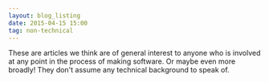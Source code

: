 ```yaml
---
layout: blog_listing
date: 2015-04-15 15:00
tag: non-technical
---
```


These are articles we think are of general interest to anyone who is involved at any
point in the process of making software. Or maybe even more broadly! They don't assume
any technical background to speak of.
